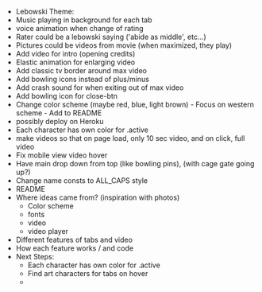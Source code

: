 - Lebowski Theme:
 - Music playing in background for each tab
 - voice animation when change of rating
 - Rater could be a lebowski saying ('abide as middle', etc...)
 - Pictures could be videos from movie (when maximized, they play)
 - Add video for intro (opening credits)
 - Elastic animation for enlarging video
 - Add classic tv border around max video
 - Add bowling icons instead of plus/minus
 - Add crash sound for when exiting out of max video
 - Add bowling icon for close-btn
 - Change color scheme (maybe red, blue, light brown) - Focus on western scheme - Add to README
 - possibly deploy on Heroku
 - Each character has own color for .active
 - make videos so that on page load, only 10 sec video, and on click, full video
 - Fix mobile view video hover
 - Have main drop down from top (like bowling pins), (with cage gate going up?)
 - Change name consts to ALL_CAPS style
 - README
  - Where ideas came from? (inspiration with photos)
    - Color scheme
    - fonts
    - video
    - video player
  - Different features of tabs and video
  - How each feature works / and code
  - Next Steps:
    - Each character has own color for .active
    - Find art characters for tabs on hover
    -
